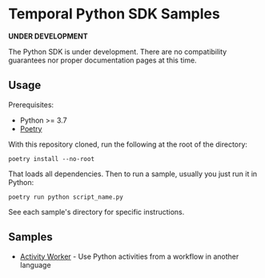 # Temporal Python SDK Samples

**UNDER DEVELOPMENT**

The Python SDK is under development. There are no compatibility guarantees nor proper documentation pages at this time.

## Usage

Prerequisites:

* Python >= 3.7
* [Poetry](https://python-poetry.org)

With this repository cloned, run the following at the root of the directory:

    poetry install --no-root

That loads all dependencies. Then to run a sample, usually you just run it in Python:

    poetry run python script_name.py

See each sample's directory for specific instructions.

## Samples

* [Activity Worker](activity_worker) - Use Python activities from a workflow in another language
